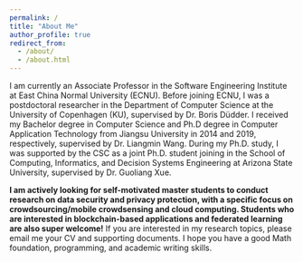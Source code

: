 ```yaml
---
permalink: /
title: "About Me"
author_profile: true
redirect_from: 
  - /about/
  - /about.html
---
```


I am currently an Associate Professor in the Software Engineering Institute at East China Normal University (ECNU). Before joining ECNU, I was a postdoctoral researcher in the Department of Computer Science at the University of Copenhagen (KU), supervised by Dr. Boris Düdder. I received my Bachelor degree in Computer Science and Ph.D degree in Computer Application Technology from Jiangsu University in 2014 and 2019, respectively, supervised by Dr. Liangmin Wang. During my Ph.D. study, I was supported by the CSC as a joint Ph.D. student joining in the School of Computing, Informatics, and Decision Systems Engineering at Arizona State University, supervised by Dr. Guoliang Xue.

**I am actively looking for self-motivated master students to conduct research on data security and privacy protection, with a specific focus on crowdsourcing/mobile crowdsensing and cloud computing. Students who are interested in blockchain-based applications and federated learning are also super welcome!** If you are interested in my research topics, please email me your CV and supporting documents. I hope you have a good Math foundation, programming, and academic writing skills. 

